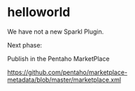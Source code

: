 helloworld
===

We have not a new Sparkl Plugin.

Next phase:

Publish in the Pentaho MarketPlace

https://github.com/pentaho/marketplace-metadata/blob/master/marketplace.xml
